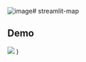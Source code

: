 ![image](https://github.com/HaeryaPutri/Streamlit_Map/assets/99737569/85fb5c38-dfd9-4c98-ae70-437e03af7ee6)# streamlit-map
## Demo

![](![image](https://github.com/HaeryaPutri/Streamlit_Map/assets/99737569/e9c65a92-2fb2-4677-8365-bb0eae16987c)
)
)
